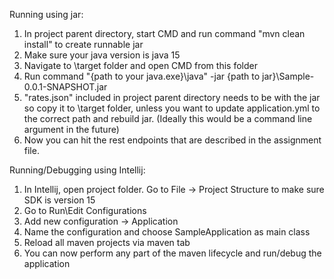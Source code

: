Running using jar:

1. In project parent directory, start CMD and run command "mvn clean install" to create runnable jar
2. Make sure your java version is java 15 
3. Navigate to \target folder and open CMD from this folder
4. Run command "{path to your java.exe}\java" -jar {path to jar}\Sample-0.0.1-SNAPSHOT.jar
5. "rates.json" included in project parent directory needs to be with the jar so copy it to \target folder, unless you want to update application.yml to the correct path and rebuild jar. 
   (Ideally this would be a command line argument in the future)
6. Now you can hit the rest endpoints that are described in the assignment file.


Running/Debugging using Intellij:

1. In Intellij, open project folder. Go to File -> Project Structure to make sure SDK is version 15
2. Go to Run\Edit Configurations
3. Add new configuration -> Application
4. Name the configuration and choose SampleApplication as main class
5. Reload all maven projects via maven tab
6. You can now perform any part of the maven lifecycle and run/debug the application